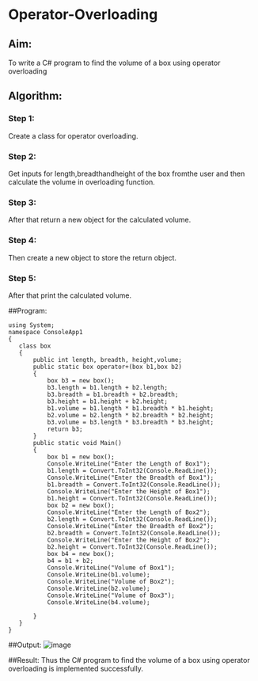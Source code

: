 # Operator-Overloading

## Aim:
 To write a C# program to find the volume of a box using operator overloading
 
 ## Algorithm:
 ### Step 1:
 Create a class for operator overloading.

 ### Step 2:
 Get inputs for length,breadthandheight of the box fromthe user and then calculate the volume in overloading function.

 ### Step 3:
After that return a new object for the calculated volume.

 ### Step 4:
 Then create a new object to store the return object.

 ### Step 5:
After that print the calculated volume.

 
 
 
 ##Program:
 ```
using System;
namespace ConsoleApp1
{
    class box
    {
        public int length, breadth, height,volume;
        public static box operator+(box b1,box b2)
        {
            box b3 = new box();
            b3.length = b1.length + b2.length;
            b3.breadth = b1.breadth + b2.breadth;
            b3.height = b1.height + b2.height;
            b1.volume = b1.length * b1.breadth * b1.height;
            b2.volume = b2.length * b2.breadth * b2.height;
            b3.volume = b3.length * b3.breadth * b3.height;
            return b3;
        }
        public static void Main()
        {
            box b1 = new box();
            Console.WriteLine("Enter the Length of Box1");
            b1.length = Convert.ToInt32(Console.ReadLine());
            Console.WriteLine("Enter the Breadth of Box1");
            b1.breadth = Convert.ToInt32(Console.ReadLine());
            Console.WriteLine("Enter the Height of Box1");
            b1.height = Convert.ToInt32(Console.ReadLine());
            box b2 = new box();
            Console.WriteLine("Enter the Length of Box2");
            b2.length = Convert.ToInt32(Console.ReadLine());
            Console.WriteLine("Enter the Breadth of Box2");
            b2.breadth = Convert.ToInt32(Console.ReadLine());
            Console.WriteLine("Enter the Height of Box2");
            b2.height = Convert.ToInt32(Console.ReadLine());
            box b4 = new box();
            b4 = b1 + b2;
            Console.WriteLine("Volume of Box1");
            Console.WriteLine(b1.volume);
            Console.WriteLine("Volume of Box2");
            Console.WriteLine(b2.volume);
            Console.WriteLine("Volume of Box3");
            Console.WriteLine(b4.volume);

        }
    }
}
 ```
 
 ##Output:
 ![image](https://user-images.githubusercontent.com/94164665/170739200-4d6eede5-95c8-4042-bdbc-be4207047143.png)

 
 ##Result:
 Thus the C# program to find the volume of a box using operator overloading is implemented successfully.



